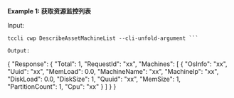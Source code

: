 **Example 1: 获取资源监控列表**



Input: 

```
tccli cwp DescribeAssetMachineList --cli-unfold-argument ```

Output: 
```
{
    "Response": {
        "Total": 1,
        "RequestId": "xx",
        "Machines": [
            {
                "OsInfo": "xx",
                "Uuid": "xx",
                "MemLoad": 0.0,
                "MachineName": "xx",
                "MachineIp": "xx",
                "DiskLoad": 0.0,
                "DiskSize": 1,
                "Quuid": "xx",
                "MemSize": 1,
                "PartitionCount": 1,
                "Cpu": "xx"
            }
        ]
    }
}
```

